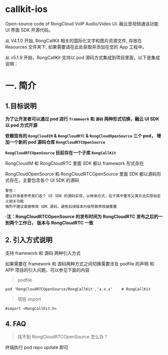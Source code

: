 # callkit-ios
Open-source code of RongCloud VoIP Audio/Video UI. 融云音视频通话功能 UI 界面 SDK 开源代码。

从 V4.1.0 开始, RongCallKit 相关的国际化文字和图片资源文件, 存放在 Resources 文件夹下, 如果需要请在此处获取并添加在您的 App 工程中。

从 v5.1.9 开始，RongCallKit 支持以 pod 源码方式集成到项目里面，以下是集成说明：

# 一. 简介

## 1.目标说明

**为了让开发者可以通过 pod 进行 `framework` 和 `源码` 两种形式切换，融云 UI SDK 以 pod 方式开源**

**依赖现有的 `RongCloudIM` & `RongCloudRTC` & `RongCloudOpenSource` 三个 pod， 增加一个新的 pod 源码仓库 `RongCloudRTCOpenSource`**

**`RongCloudRTCOpenSource` 目前存在一个子库 `RongCallKit`**

RongCloudIM 和 RongCloudRTC 里面 SDK 都以 framework 形式存在

RongCloudOpenSource 和 RongCloudRTCOpenSource 里面 SDK 都以源码形式存在，主要包含各个 UI SDK 的源码

```
警告：
建议开发者参考我们各个 UI SDK 的源码实现，以继承方式，在子类中重写父类方法实现自定义相关功能
强烈不建议直接修改 SDK 源码，避免后续版本升级导致修改被重置
```

**·注：RongCloudRTCOpenSource 的发布时间为 RongCloudRTC 发布之后的一到两个工作日， 版本与 RongCloudRTC 一致**

## 2. 引入方式说明

支持 framework 和 源码 两种引入方式

如果需要在 framework 和 源码两种方式之间切换需要涉及 podfile 的声明 和 APP 项目的引入问题，可以参见下面的内容

> podfile

```
pod 'RongCloudRTCOpenSource/RongCallKit','x.x.x'    # RongCallKit
```

> 项目 import

```
#import <RongCallKit.h>
```

## 4. FAQ

> 找不到 RongCloudRTCOpenSource 怎么办？

终端执行 pod repo update 即可
